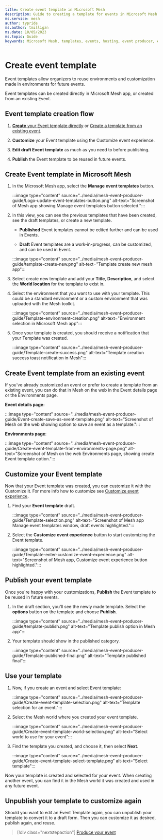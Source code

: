 ```yaml
---
title: Create event template in Microsoft Mesh
description: Guide to creating a template for events in Microsoft Mesh
ms.service: mesh
author: typride
ms.author: tmilligan
ms.date: 10/05/2023
ms.topic: Guide
keywords: Microsoft Mesh, templates, events, hosting, event producer, event organizer, customize
---
```


# Create event template

Event templates allow organizers to reuse environments and customization made in environments for future events.

Event templates can be created directly in Microsoft Mesh app, or created from an existing Event.

## Event template creation flow

1. [**Create** your Event template directly](#create-event-template-in-microsoft-mesh) or [Create a template from an existing event](#create-event-template-from-an-existing-event).

1. **Customize** your Event template using the Customize event experience.

1. **Edit draft Event template** as much as you need to before publishing.

1. **Publish** the Event template to be reused in future events.

## Create Event template in Microsoft Mesh

1. In the Microsoft Mesh app, select the **Manage event templates** button.

    :::image type="content" source="../media/mesh-event-producer-guide/Logo-update-event-templates-button.png" alt-text="Screenshot of Mesh app showing Manage event templates button selected.":::

1. In this view, you can see the previous templates that have been created, see the draft templates, or create a new template.

    - **Published** Event templates cannot be edited further and can be used in Events.


    - **Draft** Event templates are a work-in-progress, can be customized, and can be used in Event.

    :::image type="content" source="../media/mesh-event-producer-guide/template-create-new.png" alt-text="Template create new mesh app":::

1. Select create new template and add your **Title**, **Description**, and select the **World location** for the template to exist in.

1. Select the environment that you want to use with your template. This could be a standard environment or a custom environment that was uploaded with the Mesh toolkit.

    :::image type="content" source="../media/mesh-event-producer-guide/Template-environment-creation.png" alt-text="Environment selection in Microsoft Mesh app":::

1. Once your template is created, you should receive a notification that your Template was created.

    :::image type="content" source="../media/mesh-event-producer-guide/Template-create-success.png" alt-text="Template creation success toast notification in Mesh":::

## Create Event template from an existing event

If you've already customized an event or prefer to create a template from an existing event, you can do that in Mesh on the web in the Event details page or the Environments page.

**Event details page:**

:::image type="content" source="../media/mesh-event-producer-guide/Event-create-save-as-event-template.png" alt-text="Screenshot of Mesh on the web showing option to save an event as a template.":::

**Environments page:**

:::image type="content" source="../media/mesh-event-producer-guide/Create-event-template-from-environments-page.png" alt-text="Screenshot of Mesh on the web Environments page, showing create Event template option.":::

## Customize your Event template

Now that your Event template was created, you can customize it with the Customize it. For more info how to customize see [Customize event experience](customize-event.md#customize-an-event-template).

1. Find your **Event template** draft.

    :::image type="content" source="../media/mesh-event-producer-guide/Template-selection.png" alt-text="Screenshot of Mesh app Manage event templates window, draft events highlighted.":::

1. Select the **Customize event experience** button to start customizing the Event template.

    :::image type="content" source="../media/mesh-event-producer-guide/Template-enter-customize-event-experience.png" alt-text="Screenshot of Mesh app, Customize event experience button highlighted.":::

## Publish your event template

Once you're happy with your customizations, **Publish** the Event template to be reused in future events.

1. In the draft section, you'll see the newly made template. Select the **options** button on the template and choose **Publish**.

    :::image type="content" source="../media/mesh-event-producer-guide/template-publish.png" alt-text="Template publish option in Mesh app":::

1. Your template should show in the published category.

    :::image type="content" source="../media/mesh-event-producer-guide/Template-published-final.png" alt-text="Template published final":::

## Use your template

1. Now, if you create an event and select Event template:

    :::image type="content" source="../media/mesh-event-producer-guide/Create-event-template-selection.png" alt-text="Template selection for an event.":::

1. Select the Mesh world where you created your event template.

    :::image type="content" source="../media/mesh-event-producer-guide/Create-event-template-world-selection.png" alt-text="Select world to use for your event":::

1. Find the template you created, and choose it, then select **Next**.

    :::image type="content" source="../media/mesh-event-producer-guide/Create-event-template-select-template.png" alt-text="Select template":::

Now your template is created and selected for your event. When creating another event, you can find it in the Mesh world it was created and used in any future event.

## Unpublish your template to customize again

Should you want to edit an Event Template again, you can unpublish your template to convert it to a draft form. Then you can customize it as desired, publish again, and reuse.

> [!div class="nextstepaction"]
> [Produce your event](produce-event.md)
